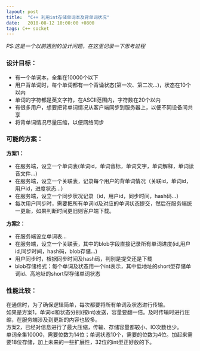 ```yaml
---
layout: post
title:  "C++ 利用int存储单词本及背单词状况"
date:   2018-08-12 10:00:00 +0800
tags: C++ socket
---
```

*PS:这是一个以前遇到的设计问题，在这里记录一下思考过程*

### 设计目标：
* 有一个单词本，全集在10000个以下
* 用户背单词时，每个单词都有一个背诵状态(第一次、第二次...)，状态在10个以内
* 单词的字符都是英文字符，在ASCII范围内，字符数在20个以内
* 有很多用户，想要把背单词情况从客户端同步到服务器上，以便不同设备间共享
* 将背单词情况尽量压缩，以便网络同步

### 可能的方案：
__方案1：__<br/>
* 在服务端，设立一个单词表(单词id，单词音标，单词文字，单词解释，单词读音文件...)
* 在服务端，设立一个关联表，记录每个用户的背单词情况（关联id，单词id，用户id，进度状态...）
* 在服务端，设立一个同步状况记录（id，用户id，同步时间，hash码...）
* 每次用户同步时，需要把所有单词id及对应的单词状态提交，然后在服务端统一更新，如果判断时间更旧则客户端下载。

__方案2：__<br/>
* 在服务端设立单词表...
* 在服务端，设立一个关联表，其中的blob字段直接记录所有单词进度(id,用户id,同步时间，hash码，blob存储...)
* 用户同步时，根据同步时间及hash码，判别是提交还是下载
* blob存储格式：每个单词及状态用一个int表示，其中低地址的short型存储单词id、高地址的short型存储单词状态

### 性能比较：
在通信时，为了确保逻辑简单，每次都要将所有单词及状态进行传输。<br/>
如果是方案1，单词id和状态分别(按int)发送，容量要翻一倍。及时传输时进行压缩，在服务端涉及到更新的内容也较多。<br/>
方案2，已经对信息进行了最大压缩，传输、存储容量都较小、IO次数也少。<br/>
单词全集10000，需要位数为14位；单词状态10个，需要的位数为4位。加起来需要18位存储，加上未来的一些扩展性，32位的int型正好放的下。<br/>
